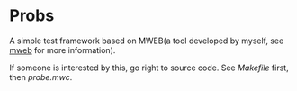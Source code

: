 # Probs

A simple test framework based on MWEB(a tool developed by myself, see
[mweb](https://github.com/chu-mirror/mweb) for more information).

If someone is interested by this, go right to source code.  See _Makefile_
first, then _probe.mwc_.

